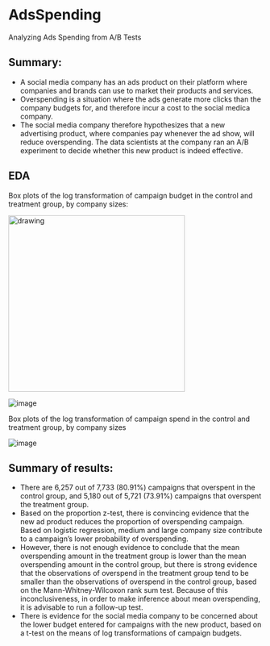 # AdsSpending
Analyzing Ads Spending from A/B Tests

## Summary:
* A social media company has an ads product on their platform where companies and brands can use to market their products and services.
*	Overspending is a situation where the ads generate more clicks than the company budgets for, and therefore incur a cost to the social medica company. 
*	The social media company therefore hypothesizes that a new advertising product, where companies pay whenever the ad show, will reduce overspending. The data scientists at the company ran an A/B experiment to decide whether this new product is indeed effective.

## EDA

Box plots of the log transformation of campaign budget in the control and treatment group, by company sizes:

<img src="eda/figures/sent_len_dist.png" alt="drawing" width="350"/>

![image](https://user-images.githubusercontent.com/25354173/140620846-6f988a50-9be8-467f-8fea-1effd9fac99e.png)

Box plots of the log transformation of campaign spend in the control and treatment group, by company sizes

![image](https://user-images.githubusercontent.com/25354173/140620870-c5850b74-1890-4c39-8014-aabc5fab3bbd.png)


## Summary of results: 
* There are 6,257 out of 7,733 (80.91%) campaigns that overspent in the control group, and 5,180 out of 5,721 (73.91%) campaigns that overspent the treatment group.
*	Based on the proportion z-test, there is convincing evidence that the new ad product reduces the proportion of overspending campaign. Based on logistic regression, medium and large company size contribute to a campaign’s lower probability of overspending. 
*	However, there is not enough evidence to conclude that the mean overspending amount in the treatment group is lower than the mean overspending amount in the control group, but there is strong evidence that the observations of overspend in the treatment group tend to be smaller than the observations of overspend in the control group, based on the Mann-Whitney-Wilcoxon rank sum test. Because of this inconclusiveness, in order to make inference about mean overspending, it is advisable to run a follow-up test.
*	There is evidence for the social media company to be concerned about the lower budget entered for campaigns with the new product, based on a t-test on the means of log transformations of campaign budgets.
